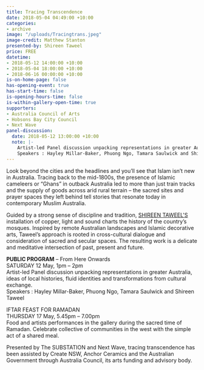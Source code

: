 ```yaml
---
title: Tracing Transcendence
date: 2018-05-04 04:49:00 +10:00
categories:
- archive
image: "/uploads/Tracingtrans.jpeg"
image-credit: Matthew Stanton
presented-by: Shireen Taweel
price: FREE
datetime:
- 2018-05-12 14:00:00 +10:00
- 2018-05-04 18:00:00 +10:00
- 2018-06-16 00:00:00 +10:00
is-on-home-page: false
has-opening-event: true
has-start-time: false
is-opening-hours-time: false
is-within-gallery-open-time: true
supporters:
- Australia Council of Arts
- Hobsons Bay City Council
- Next Wave
panel-discussion:
  date: 2018-05-12 13:00:00 +10:00
  note: |-
    Artist-led Panel discussion unpacking representations in greater Australia, ideas of local histories, fluid identities and transformations from cultural exchange.
    Speakers : Hayley Millar-Baker, Phuong Ngo, Tamara Saulwick and Shireen Taweel
---
```


Look beyond the cities and the headlines and you’ll see that Islam isn’t new in Australia. Tracing back to the mid-1800s, the presence of Islamic cameleers or “Ghans” in outback Australia led to more than just train tracks and the supply of goods across arid rural terrain – the sacred sites and prayer spaces they left behind tell stories that resonate today in contemporary Muslim Australia.

Guided by a strong sense of discipline and tradition, [SHIREEN TAWEEL'S](http://shireentaweel.com/) installation of copper, light and sound charts the history of the country’s mosques. Inspired by remote Australian landscapes and Islamic decorative arts, Taweel’s approach is rooted in cross-cultural dialogue and consideration of sacred and secular spaces. The resulting work is a delicate and meditative intersection of past, present and future.

**PUBLIC PROGRAM** – From Here Onwards <br>
SATURDAY 12 May, 1pm – 2pm <br>
Artist-led Panel discussion unpacking representations in greater Australia, ideas of local histories, fluid identities and transformations from cultural exchange.<br>
Speakers : Hayley Millar-Baker, Phuong Ngo, Tamara Saulwick and Shireen Taweel


IFTAR FEAST FOR RAMADAN <br>
THURSDAY 17 May, 5.45pm – 7.00pm <br>
Food and artists performances in the gallery during the sacred time of Ramadan. Celebrate collective of communities in the west with the simple act of a shared meal.

Presented by The SUBSTATION and Next Wave, tracing transcendence has been assisted by Create NSW, Anchor Ceramics and the Australian Government through Australia Council, its arts funding and advisory body.